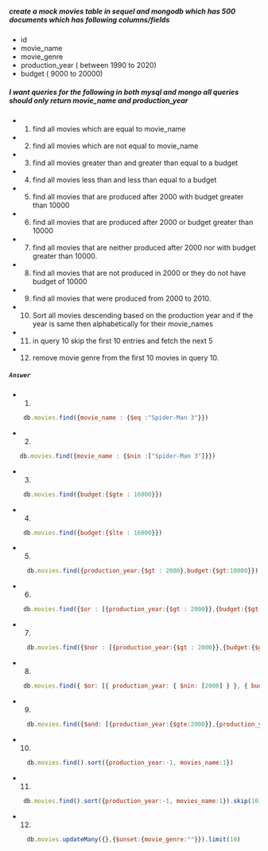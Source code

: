 ##### create a mock movies table in sequel and mongodb which has 500 documents which has following columns/fields

- id
- movie_name
- movie_genre
- production_year ( between 1990 to 2020)
- budget ( 9000 to 20000)
##### I want queries for the following in both mysql and mongo all queries should only return movie_name and production_year

- 1. find all movies which are equal to movie_name
- 2. find all movies which are not equal to movie_name
- 3. find all movies greater than and greater than equal to a budget
- 4. find all movies less than and less than equal to a budget
- 5. find all movies that are produced after 2000 with budget greater than 10000
- 6. find all movies that are produced after 2000 or budget greater than 10000
- 7. find all movies that are neither produced after 2000 nor with budget greater than 10000.
- 8. find all movies that are not produced in 2000 or they do not have budget of 10000
- 9. find all movies that were produced from 2000 to 2010.
- 10. Sort all movies descending based on the production year and if the year is same then alphabetically for their movie_names
- 11. in query 10 skip the first 10 entries and fetch the next 5
- 12. remove movie genre from the first 10 movies in query 10.

##### ```Answer```

- 1. 
```js
    db.movies.find({movie_name : {$eq :"Spider-Man 3"}})
```

- 2. 
```js
   db.movies.find({movie_name : {$nin :["Spider-Man 3"]}}) 
```

- 3. 
```js
    db.movies.find({budget:{$gte : 16000}})
```

- 4. 
```js
    db.movies.find({budget:{$lte : 16000}})
```

- 5. 
```js
     db.movies.find({production_year:{$gt : 2000},budget:{$gt:10000}})
```

- 6. 
```js
    db.movies.find({$or : [{production_year:{$gt : 2000}},{budget:{$gt:10000}}]}) 
```

- 7. 
```js
     db.movies.find({$nor : [{production_year:{$gt : 2000}},{budget:{$gt:10000}}]})
```

- 8. 
```js
    db.movies.find({ $or: [{ production_year: { $nin: [2000] } }, { budget: { $nin: [10000] } }] }, { movie_name: 1, _id: 0, budget: 1, production_year: 1 }).limit(10)
```

- 9. 
```js
     db.movies.find({$and: [{production_year:{$gte:2000}},{production_year:{$lte:2010}}]},{production_year:1,_id:0})
```

- 10. 
```js
     db.movies.find().sort({production_year:-1, movies_name:1})
```


- 11. 
```js
    db.movies.find().sort({production_year:-1, movies_name:1}).skip(10).limit(5)
```


- 12. 
```js
     db.movies.updateMany({},{$unset:{movie_genre:""}}).limit(10)
```

